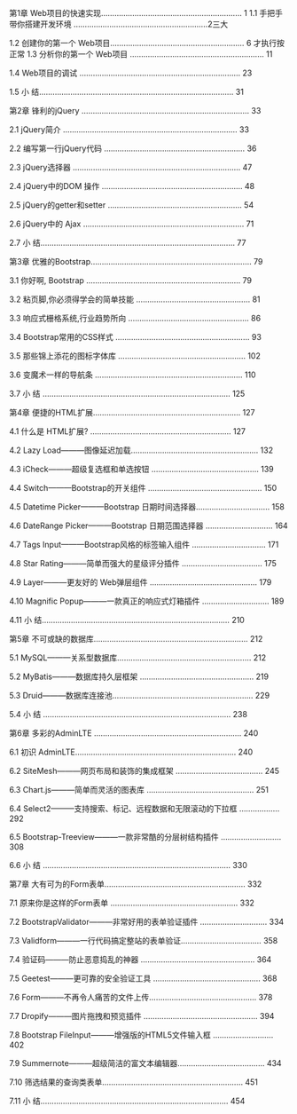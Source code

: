 第1章 Web项目的快速实现……………………………………………………… 1
1.1 手把手带你搭建开发环境 ……………………………………………………2三大

1.2 创建你的第一个 Web项目…………………………………………………… 6
才执行按正常
1.3 分析你的第一个 Web项目 …………………………………………………… 11

1.4 Web项目的调试 ……………………………………………………………… 23

1.5 小 结…………………………………………………………………………… 31

第2章 锋利的jQuery ………………………………………………………………… 33

2.1 jQuery简介 …………………………………………………………………… 33

2.2 编写第一行jQuery代码 ……………………………………………………… 36

2.3 jQuery选择器 ………………………………………………………………… 47

2.4 jQuery中的DOM 操作 ……………………………………………………… 48

2.5 jQuery的getter和setter …………………………………………………… 54

2.6 jQuery中的 Ajax ……………………………………………………………… 71

2.7 小 结…………………………………………………………………………… 77

第3章 优雅的Bootstrap……………………………………………………………… 79

3.1 你好啊, Bootstrap …………………………………………………………… 79

3.2 粘页脚,你必须得学会的简单技能 …………………………………………… 81

3.3 响应式栅格系统,行业趋势所向 ……………………………………………… 86

3.4 Bootstrap常用的CSS样式 …………………………………………………… 93

3.5 那些锦上添花的图标字体库 ………………………………………………… 102

3.6 变魔术一样的导航条 ………………………………………………………… 110

3.7 小 结 ………………………………………………………………………… 125

第4章 便捷的HTML扩展………………………………………………………… 127

4.1 什么是 HTML扩展? ……………………………………………………… 127

4.2 Lazy Load———图像延迟加载………………………………………………… 132

4.3 iCheck———超级复选框和单选按钮 ………………………………………… 139

4.4 Switch———Bootstrap的开关组件 …………………………………………… 150

4.5 Datetime Picker———Bootstrap 日期时间选择器…………………………… 158

4.6 DateRange Picker———Bootstrap 日期范围选择器 ………………………… 164

4.7 Tags Input———Bootstrap风格的标签输入组件 …………………………… 171

4.8 Star Rating———简单而强大的星级评分插件 ……………………………… 175

4.9 Layer———更友好的 Web弹层组件 ………………………………………… 179

4.10 Magnific Popup———一款真正的响应式灯箱插件 ………………………… 189

4.11 小 结………………………………………………………………………… 210

第5章 不可或缺的数据库…………………………………………………………… 212

5.1 MySQL———关系型数据库…………………………………………………… 212

5.2 MyBatis———数据库持久层框架 …………………………………………… 219

5.3 Druid———数据库连接池……………………………………………………… 229

5.4 小 结 ………………………………………………………………………… 238

第6章 多彩的AdminLTE ………………………………………………………… 240

6.1 初识 AdminLTE……………………………………………………………… 240

6.2 SiteMesh———网页布局和装饰的集成框架 ………………………………… 245

6.3 Chart.js———简单而灵活的图表库 ………………………………………… 251

6.4 Select2———支持搜索、标记、远程数据和无限滚动的下拉框 ……………… 292

6.5 Bootstrap-Treeview———一款非常酷的分层树结构插件 ……………………… 308

6.6 小 结 ………………………………………………………………………… 330

第7章 大有可为的Form表单……………………………………………………… 332

7.1 原来你是这样的Form表单 ………………………………………………… 332

7.2 BootstrapValidator———非常好用的表单验证插件 ………………………… 334

7.3 Validform———一行代码搞定整站的表单验证……………………………… 358

7.4 验证码———防止恶意捣乱的神器 …………………………………………… 364

7.5 Geetest———更可靠的安全验证工具 ………………………………………… 368

7.6 Form———不再令人痛苦的文件上传………………………………………… 378

7.7 Dropify———图片拖拽和预览插件 …………………………………………… 394

7.8 Bootstrap FileInput———增强版的HTML5文件输入框 ……………………… 402

7.9 Summernote———超级简洁的富文本编辑器………………………………… 434

7.10 筛选结果的查询类表单……………………………………………………… 451

7.11 小 结………………………………………………………………………… 454
